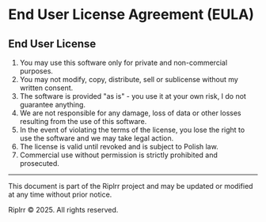 # End User License Agreement (EULA)

## End User License
1. You may use this software only for private and non-commercial purposes.
2. You may not modify, copy, distribute, sell or sublicense without my written consent.
3. The software is provided "as is" - you use it at your own risk, I do not guarantee anything.
4. We are not responsible for any damage, loss of data or other losses resulting from the use of this software.
5. In the event of violating the terms of the license, you lose the right to use the software and we may take legal action.
6. The license is valid until revoked and is subject to Polish law.
7. Commercial use without permission is strictly prohibited and prosecuted.

---

This document is part of the Riplrr project and may be updated or modified at any time without prior notice.

Riplrr © 2025. All rights reserved.
